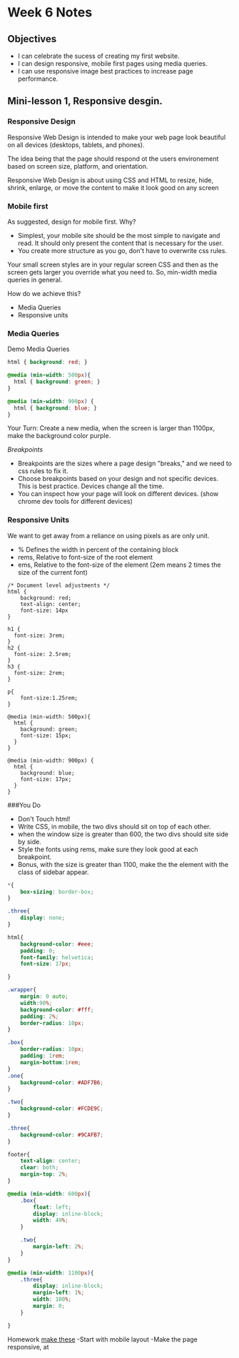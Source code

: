 # Week 6 Notes

## Objectives
- I can celebrate the sucess of creating my first website.
- I can design responsive, mobile first pages using media queries.
- I can use responsive image best practices to increase page performance.

## Mini-lesson 1, Responsive desgin.
### Responsive Design
Responsive Web Design is intended to make your web page look beautiful on all devices (desktops, tablets, and phones).

The idea being that the page should respond ot the users environement based on screen size, platform, and orientation.

Responsive Web Design is about using CSS and HTML to resize, hide, shrink, enlarge, or move the content to make it look good on any screen

### Mobile first
As suggested, design for mobile first. Why?
- Simplest, your mobile site should be the most simple to navigate and read. It should only present the content that is necessary for the user.
- You create more structure as you go, don't have to overwrite css rules.

Your small screen styles are in your regular screen CSS and then as the screen gets larger you override what you need to. So, min-width media queries in general.

How do we achieve this? 
- Media Queries
- Responsive units

### Media Queries

Demo Media Queries
```css
html { background: red; }

@media (min-width: 500px){
  html { background: green; }
}

@media (min-width: 900px) {
  html { background: blue; }
}
```

Your Turn: Create a new media, when the screen is larger than 1100px, make the background color purple.

*Breakpoints*
- Breakpoints are the sizes where a page design "breaks," and we need to css rules to fix it. 
- Choose breakpoints based on your design and not specific devices. This is best practice. Devices change all the time.
- You can inspect how your page will look on different devices. (show chrome dev tools for different devices)

### Responsive Units
We want to get away from a reliance on using pixels as are only unit.
- % Defines the width in percent of the containing block
- rems, Relative to font-size of the root element
- ems, Relative to the font-size of the element (2em means 2 times the size of the current font)

```
/* Document level adjustments */
html { 
	background: red;
	text-align: center;
	font-size: 14px 
}

h1 {
  font-size: 3rem;
}
h2 {
  font-size: 2.5rem;
}
h3 {
  font-size: 2rem;
}

p{
	font-size:1.25rem;
}

@media (min-width: 500px){
  html { 
  	background: green;
  	font-size: 15px;
  }
}

@media (min-width: 900px) {
  html { 
  	background: blue; 
  	font-size: 17px;
  }
}
```

###You Do
- Don't Touch html!
- Write CSS, in mobile, the two divs should sit on top of each other.
- when the window size is greater than 600, the two divs should site side by side.
- Style the fonts using rems, make sure they look good at each breakpoint.
- Bonus, with the size is greater than 1100, make the the element with the class of sidebar appear.

```CSS
*{
	box-sizing: border-box;
}

.three{
	display: none;
}

html{
	background-color: #eee;
	padding: 0;
	font-family: helvetica;
	font-size: 17px;

}

.wrapper{
	margin: 0 auto;
	width:90%;
	background-color: #fff;
	padding: 2%;
	border-radius: 10px;
}

.box{
	border-radius: 10px;
	padding: 1rem;
	margin-bottom:1rem; 
}
.one{
	background-color: #ADF7B6;
}

.two{
	background-color: #FCDE9C;
}

.three{
	background-color: #9CAFB7;
}

footer{
	text-align: center;
	clear: both;
	margin-top: 2%;
}

@media (min-width: 600px){
	.box{
		float: left;
		display: inline-block;
		width: 49%;
	}

	.two{
		margin-left: 2%;
	}
}

@media (min-width: 1100px){
	.three{
		display: inline-block;
		margin-left: 1%;
		width: 100%;
		margin: 0;
	}

}
```

Homework
[make these](https://s-media-cache-ak0.pinimg.com/564x/dd/08/ec/dd08ec883409c4502e2da0def73679d7.jpg)
-Start with mobile layout
-Make the page responsive, at 